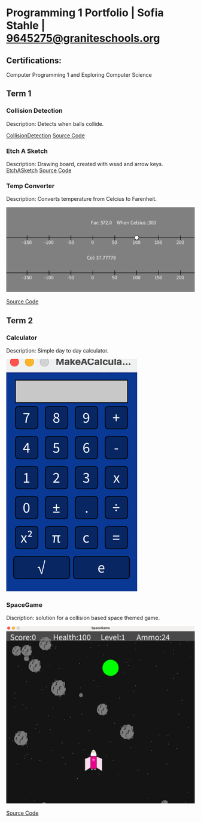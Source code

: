 # Programming 1 Portfolio | Sofia Stahle | 9645275@graniteschools.org

## Certifications:
Computer Programming 1 and
Exploring Computer Science


## Term 1

### Collision Detection
Description: Detects when balls collide.

[CollisionDetection](https://github.com/SofiaStahle16/Sofia-s-Programming-Portfolio-2024-2025/blob/main/images/CollisionDetection.png?raw=true)
[Source Code](https://github.com/SofiaStahle16/Sofia-s-Programming-Portfolio-2024-2025/blob/main/src/colDet.pde)

### Etch A Sketch
Description: Drawing board, created with wsad and arrow keys.
[EtchASketch](https://github.com/SofiaStahle16/Sofia-s-Programming-Portfolio-2024-2025/blob/main/images/Etch.png?raw=true)
[Source Code](https://github.com/SofiaStahle16/Sofia-s-Programming-Portfolio-2024-2025/blob/main/src/sketch_240923a.pde) 

### Temp Converter
Description: Converts temperature from Celcius to Farenheit.

![TempConverter](https://github.com/SofiaStahle16/Sofia-s-Programming-Portfolio-2024-2025/blob/main/images/TimeLine.png?raw=true)

[Source Code](https://github.com/SofiaStahle16/Sofia-s-Programming-Portfolio-2024-2025/blob/main/src/TempConverter.pde)

## Term 2

### Calculator
Description: Simple day to day calculator.

![Calculator](https://github.com/SofiaStahle16/Sofia-s-Programming-Portfolio-2024-2025/blob/main/images/Calc.png?raw=true)


### SpaceGame
Discription: solution for a collision based space themed game.

![SpaceGame](https://github.com/SofiaStahle16/Sofia-s-Programming-Portfolio-2024-2025/blob/main/images/SpaceGame.png?raw=true)

[Source Code](https://github.com/SofiaStahle16/Sofia-s-Programming-Portfolio-2024-2025/tree/main/src/term2/SpaceGame)

